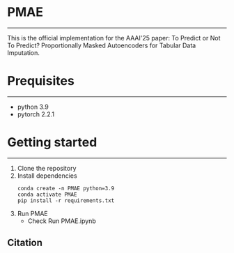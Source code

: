 # PMAE
---
This is the official implementation for the AAAI'25 paper: To Predict or Not To Predict? Proportionally Masked Autoencoders for Tabular Data Imputation.

# Prequisites
---
- python 3.9
- pytorch 2.2.1

# Getting started
---
1. Clone the repository
2. Install dependencies
   ```
   conda create -n PMAE python=3.9
   conda activate PMAE
   pip install -r requirements.txt
   ```
3. Run PMAE
   - Check Run PMAE.ipynb
  

Citation
---
```
```
